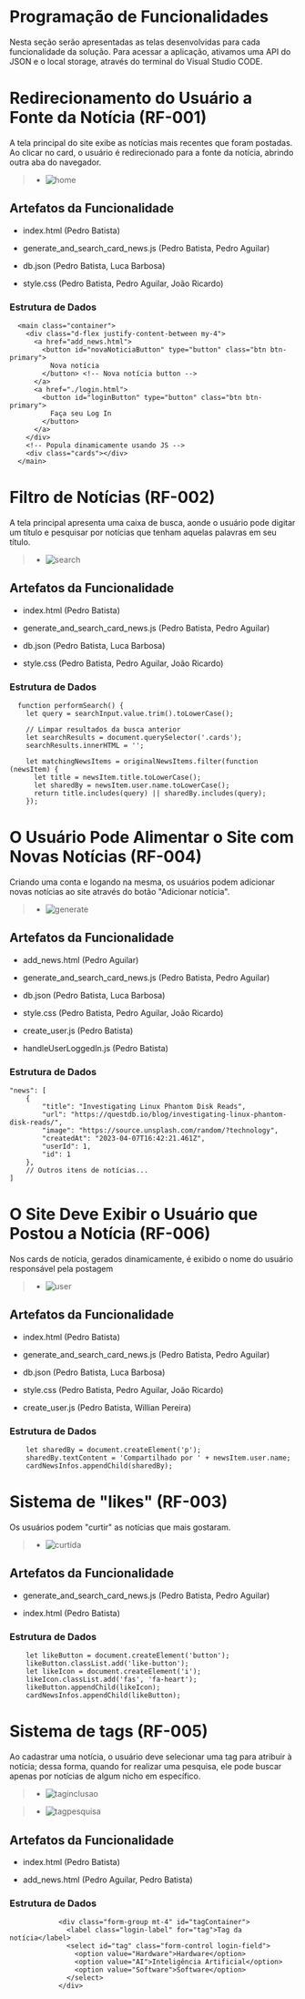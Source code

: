 # Programação de Funcionalidades


Nesta seção serão apresentadas as telas desenvolvidas para cada funcionalidade da solução. Para acessar a aplicação, ativamos uma API do JSON e o local storage, através do terminal do Visual Studio CODE.


# Redirecionamento do Usuário a Fonte da Notícia (RF-001)

A tela principal do site exibe as notícias mais recentes que foram postadas. Ao clicar no card, o usuário é redirecionado para a fonte da notícia, abrindo outra aba do navegador.

> - ![home](img/home.png)

## Artefatos da Funcionalidade

- index.html (Pedro Batista)

- generate_and_search_card_news.js (Pedro Batista, Pedro Aguilar)

- db.json (Pedro Batista, Luca Barbosa)

- style.css (Pedro Batista, Pedro Aguilar, João Ricardo)

### Estrutura de Dados

```
  <main class="container">
    <div class="d-flex justify-content-between my-4">
      <a href="add_news.html">
        <button id="novaNoticiaButton" type="button" class="btn btn-primary">
          Nova notícia
        </button> <!-- Nova notícia button -->
      </a>
      <a href="./login.html">
        <button id="loginButton" type="button" class="btn btn-primary">
          Faça seu Log In
        </button>
      </a>
    </div>
    <!-- Popula dinamicamente usando JS -->
    <div class="cards"></div>
  </main>
```


# Filtro de Notícias (RF-002)

A tela principal apresenta uma caixa de busca, aonde o usuário pode digitar um título e pesquisar por notícias que tenham aquelas palavras em seu título.

> - ![search](img/search.png)

## Artefatos da Funcionalidade

- index.html (Pedro Batista)

- generate_and_search_card_news.js (Pedro Batista, Pedro Aguilar)

- db.json (Pedro Batista, Luca Barbosa)

- style.css (Pedro Batista, Pedro Aguilar, João Ricardo)

### Estrutura de Dados

```
  function performSearch() {
    let query = searchInput.value.trim().toLowerCase();

    // Limpar resultados da busca anterior
    let searchResults = document.querySelector('.cards');
    searchResults.innerHTML = '';

    let matchingNewsItems = originalNewsItems.filter(function (newsItem) {
      let title = newsItem.title.toLowerCase();
      let sharedBy = newsItem.user.name.toLowerCase();
      return title.includes(query) || sharedBy.includes(query);
    });
```

# O Usuário Pode Alimentar o Site com Novas Notícias (RF-004)

Criando uma conta e logando na mesma, os usuários podem adicionar novas notícias ao site através do botão "Adicionar notícia".

> - ![generate](img/generate.png)

## Artefatos da Funcionalidade

- add_news.html (Pedro Aguilar)

- generate_and_search_card_news.js (Pedro Batista, Pedro Aguilar)

- db.json (Pedro Batista, Luca Barbosa)

- style.css (Pedro Batista, Pedro Aguilar, João Ricardo)

- create_user.js (Pedro Batista)

- handleUserLoggedIn.js (Pedro Batista)

### Estrutura de Dados

```
"news": [
    {
        "title": "Investigating Linux Phantom Disk Reads",
        "url": "https://questdb.io/blog/investigating-linux-phantom-disk-reads/",
        "image": "https://source.unsplash.com/random/?technology",
        "createdAt": "2023-04-07T16:42:21.461Z",
        "userId": 1,
        "id": 1
    },
    // Outros itens de notícias...
]
```
# O Site Deve Exibir o Usuário que Postou a Notícia (RF-006)

Nos cards de notícia, gerados dinamicamente, é exibido o nome do usuário responsável pela postagem

> - ![user](img/user.png)

## Artefatos da Funcionalidade

- index.html (Pedro Batista)

- generate_and_search_card_news.js (Pedro Batista, Pedro Aguilar)

- db.json (Pedro Batista, Luca Barbosa)

- style.css (Pedro Batista, Pedro Aguilar, João Ricardo)

- create_user.js (Pedro Batista, Willian Pereira)

### Estrutura de Dados

```
    let sharedBy = document.createElement('p');
    sharedBy.textContent = 'Compartilhado por ' + newsItem.user.name;
    cardNewsInfos.appendChild(sharedBy);
```

# Sistema de "likes" (RF-003)

Os usuários podem "curtir" as notícias que mais gostaram.

> - ![curtida](img/curtida.png)

## Artefatos da Funcionalidade

- generate_and_search_card_news.js (Pedro Batista, Pedro Aguilar)

- index.html (Pedro Batista)

### Estrutura de Dados

```
    let likeButton = document.createElement('button');
    likeButton.classList.add('like-button');
    let likeIcon = document.createElement('i');
    likeIcon.classList.add('fas', 'fa-heart');
    likeButton.appendChild(likeIcon);
    cardNewsInfos.appendChild(likeButton);
```

# Sistema de tags (RF-005)

Ao cadastrar uma notícia, o usuário deve selecionar uma tag para atribuir à notícia; dessa forma, quando for realizar uma pesquisa, ele pode buscar apenas por notícias de algum nicho em específico.

> - ![taginclusao](img/taginclusao.png)

> - ![tagpesquisa](img/tagpesquisa.png)

## Artefatos da Funcionalidade

- index.html (Pedro Batista)

- add_news.html (Pedro Aguilar, Pedro Batista)

### Estrutura de Dados

```
            <div class="form-group mt-4" id="tagContainer">
              <label class="login-label" for="tag">Tag da notícia</label>
              <select id="tag" class="form-control login-field">
                <option value="Hardware">Hardware</option>
                <option value="AI">Inteligência Artificial</option>
                <option value="Software">Software</option>
              </select>
            </div>
```































